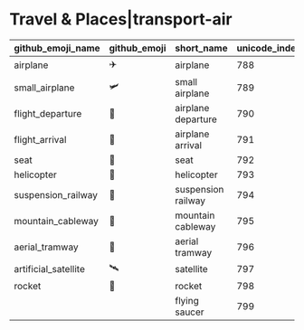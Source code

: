 # Travel & Places|transport-air

|github_emoji_name|github_emoji|short_name|unicode_index|
|---|---|---|---|
|airplane|:airplane:|airplane|788|
|small_airplane|:small_airplane:|small airplane|789|
|flight_departure|:flight_departure:|airplane departure|790|
|flight_arrival|:flight_arrival:|airplane arrival|791|
|seat|:seat:|seat|792|
|helicopter|:helicopter:|helicopter|793|
|suspension_railway|:suspension_railway:|suspension railway|794|
|mountain_cableway|:mountain_cableway:|mountain cableway|795|
|aerial_tramway|:aerial_tramway:|aerial tramway|796|
|artificial_satellite|:artificial_satellite:|satellite|797|
|rocket|:rocket:|rocket|798|
|||flying saucer|799|
